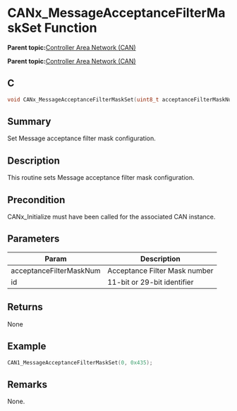 # CANx\_MessageAcceptanceFilterMaskSet Function

**Parent topic:**[Controller Area Network \(CAN\)](GUID-87A954BC-99B5-448D-BC6D-4C2250A9B58E.md)

**Parent topic:**[Controller Area Network \(CAN\)](GUID-9E2CB6D3-5052-4DCE-9DD7-68CC12674833.md)

## C

```c
void CANx_MessageAcceptanceFilterMaskSet(uint8_t acceptanceFilterMaskNum, uint32_t id) // x - Instance of the CAN peripheral
```

## Summary

Set Message acceptance filter mask configuration.

## Description

This routine sets Message acceptance filter mask configuration.

## Precondition

CANx\_Initialize must have been called for the associated CAN instance.

## Parameters

|Param|Description|
|-----|-----------|
|acceptanceFilterMaskNum|Acceptance Filter Mask number|
|id|11-bit or 29-bit identifier|

## Returns

None

## Example

```c
CAN1_MessageAcceptanceFilterMaskSet(0, 0x435);
```

## Remarks

None.

